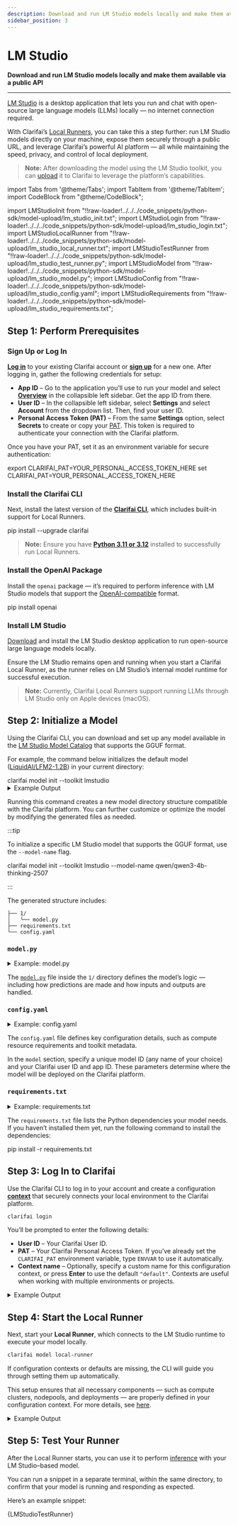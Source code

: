 ```yaml
---
description: Download and run LM Studio models locally and make them available via a public API
sidebar_position: 3
---
```


# LM Studio 

**Download and run LM Studio models locally and make them available via a public API**
<hr />

[LM Studio](https://lmstudio.ai/) is a desktop application that lets you run and chat with open-source large language models (LLMs) locally — no internet connection required.

With Clarifai’s [Local Runners](https://docs.clarifai.com/compute/local-runners/), you can take this a step further: run LM Studio models directly on your machine, expose them securely through a public URL, and leverage Clarifai’s powerful AI platform — all while maintaining the speed, privacy, and control of local deployment.

> **Note:** After downloading the model using the LM Studio toolkit, you can [upload](https://docs.clarifai.com/compute/upload/#step-4-upload-the-model-to-clarifai) it to Clarifai to leverage the platform’s capabilities.

import Tabs from '@theme/Tabs';
import TabItem from '@theme/TabItem';
import CodeBlock from "@theme/CodeBlock";

import LMStudioInit from "!!raw-loader!../../../code_snippets/python-sdk/model-upload/lm_studio_init.txt";
import LMStudioLogin from "!!raw-loader!../../../code_snippets/python-sdk/model-upload/lm_studio_login.txt";
import LMStudioLocalRunner from "!!raw-loader!../../../code_snippets/python-sdk/model-upload/lm_studio_local_runner.txt";
import LMStudioTestRunner from "!!raw-loader!../../../code_snippets/python-sdk/model-upload/lm_studio_test_runner.py";
import LMStudioModel from "!!raw-loader!../../../code_snippets/python-sdk/model-upload/lm_studio_model.py";
import LMStudioConfig from "!!raw-loader!../../../code_snippets/python-sdk/model-upload/lm_studio_config.yaml";
import LMStudioRequirements from "!!raw-loader!../../../code_snippets/python-sdk/model-upload/lm_studio_requirements.txt";

## Step 1: Perform Prerequisites

### Sign Up or Log In

[**Log in**](https://clarifai.com/login) to your existing Clarifai account or [**sign up**](https://clarifai.com/signup) for a new one. After logging in, gather the following credentials for setup:

* **App ID** – Go to the application you’ll use to run your model and select **[Overview](https://docs.clarifai.com/create/applications/manage/#app-overview)** in the collapsible left sidebar. Get the app ID from there.
* **User ID** – In the collapsible left sidebar, select **Settings** and select **Account** from the dropdown list. Then, find your user ID.
* **Personal Access Token (PAT)** – From the same **Settings** option, select **Secrets** to create or copy your [PAT](https://docs.clarifai.com/control/authentication/pat). This token is required to authenticate your connection with the Clarifai platform.

Once you have your PAT, set it as an environment variable for secure authentication:

<Tabs groupId="code">
<TabItem value="bash" label="Unix-like Systems">
<CodeBlock className="language-bash">export CLARIFAI_PAT=YOUR_PERSONAL_ACCESS_TOKEN_HERE</CodeBlock>
</TabItem>
<TabItem value="bash2" label="Windows">
<CodeBlock className="language-bash">set CLARIFAI_PAT=YOUR_PERSONAL_ACCESS_TOKEN_HERE</CodeBlock>
</TabItem>
</Tabs>

### Install the Clarifai CLI

Next, install the latest version of the [**Clarifai CLI**](https://docs.clarifai.com/sdk/cli), which includes built-in support for Local Runners.

<Tabs groupId="code">
<TabItem value="bash" label="Bash">
<CodeBlock className="language-bash">pip install --upgrade clarifai</CodeBlock>
</TabItem>
</Tabs>

> **Note:** Ensure you have **[Python 3.11 or 3.12](https://docs.clarifai.com/resources/api-overview/python-sdk#python-requirements)** installed to successfully run Local Runners.

### Install the OpenAI Package

Install the `openai` package — it’s required to perform inference with LM Studio models that support the [OpenAI-compatible](https://docs.clarifai.com/compute/inference/#predict-with-openai-compatible-format) format.

<Tabs groupId="code">
<TabItem value="bash" label="Bash">
<CodeBlock className="language-bash">pip install openai</CodeBlock>
</TabItem>
</Tabs>

### Install LM Studio

[Download](https://lmstudio.ai/download) and install the LM Studio desktop application to run open-source large language models locally. 

Ensure the LM Studio remains open and running when you start a Clarifai Local Runner, as the runner relies on LM Studio’s internal model runtime for successful execution.

> **Note:** Currently, Clarifai Local Runners support running LLMs through LM Studio only on Apple devices (macOS).

## Step 2: Initialize a Model

Using the Clarifai CLI, you can download and set up any model available in the [LM Studio Model Catalog](https://lmstudio.ai/models) that supports the GGUF format.

For example, the command below initializes the default model ([LiquidAI/LFM2-1.2B](https://lmstudio.ai/models/liquid/lfm2-1.2b)) in your current directory:

<Tabs groupId="code">
<TabItem value="bash" label="Bash">
<CodeBlock className="language-bash">clarifai model init --toolkit lmstudio</CodeBlock>
</TabItem>
</Tabs>

<details>
  <summary>Example Output</summary>
  <CodeBlock className="language-text">{LMStudioInit}</CodeBlock>
</details>

Running this command creates a new model directory structure compatible with the Clarifai platform. You can further customize or optimize the model by modifying the generated files as needed.

:::tip

To initialize a specific LM Studio model that supports the GGUF format, use the `--model-name` flag.

<Tabs groupId="code">
<TabItem value="bash" label="Bash">
<CodeBlock className="language-bash">clarifai model init --toolkit lmstudio --model-name qwen/qwen3-4b-thinking-2507</CodeBlock>
</TabItem>
</Tabs>

:::

The generated structure includes:

```
├── 1/
│   └── model.py
├── requirements.txt
└── config.yaml
```

### `model.py`

<details>
  <summary>Example: model.py</summary>
  <CodeBlock className="language-text">{LMStudioModel}</CodeBlock>
</details>

The [`model.py`](https://docs.clarifai.com/compute/upload/#prepare-modelpy) file inside the `1/` directory defines the model’s logic — including how predictions are made and how inputs and outputs are handled.

### `config.yaml`

<details>
  <summary>Example: config.yaml</summary>
  <CodeBlock className="language-text">{LMStudioConfig}</CodeBlock>
</details>

The `config.yaml` file defines key configuration details, such as compute resource requirements and toolkit metadata.

In the `model` section, specify a unique model ID (any name of your choice) and your Clarifai user ID and app ID. These parameters determine where the model will be deployed on the Clarifai platform.

### `requirements.txt`

<details>
  <summary>Example: requirements.txt</summary>
  <CodeBlock className="language-text">{LMStudioRequirements}</CodeBlock>
</details>

The `requirements.txt` file lists the Python dependencies your model needs. If you haven’t installed them yet, run the following command to install the dependencies:

<Tabs groupId="code">
<TabItem value="bash" label="Bash">
<CodeBlock className="language-bash">pip install -r requirements.txt</CodeBlock>
</TabItem>
</Tabs>

## Step 3: Log In to Clarifai

Use the Clarifai CLI to log in to your account and create a configuration [**context**](https://docs.clarifai.com/compute/local-runners/#step-2-create-a-context-optional) that securely connects your local environment to the Clarifai platform.

```bash
clarifai login
```

You’ll be prompted to enter the following details:

* **User ID** – Your Clarifai User ID.
* **PAT** – Your Clarifai Personal Access Token.
  If you’ve already set the `CLARIFAI_PAT` environment variable, type `ENVVAR` to use it automatically.
* **Context name** – Optionally, specify a custom name for this configuration context, or press **Enter** to use the default `"default"`.
  Contexts are useful when working with multiple environments or projects.

<details>
  <summary>Example Output</summary>
  <CodeBlock className="language-text">{LMStudioLogin}</CodeBlock>
</details>

## Step 4: Start the Local Runner

Next, start your **Local Runner**, which connects to the LM Studio runtime to execute your model locally.

```bash
clarifai model local-runner
```

If configuration contexts or defaults are missing, the CLI will guide you through setting them up automatically.

This setup ensures that all necessary components — such as compute clusters, nodepools, and deployments — are properly defined in your configuration context.
For more details, see [here](https://docs.clarifai.com/compute/local-runners/#step-2-create-a-context-optional).

<details>
  <summary>Example Output</summary>
  <CodeBlock className="language-text">{LMStudioLocalRunner}</CodeBlock>
</details>

## Step 5: Test Your Runner

After the Local Runner starts, you can use it to perform [inference](https://docs.clarifai.com/compute/inference/clarifai/api) with your LM Studio–based model.

You can run a snippet in a separate terminal, within the same directory, to confirm that your model is running and responding as expected.

Here’s an example snippet:

<Tabs groupId="code">
<TabItem value="python" label="Python (OpenAI)">
     <CodeBlock className="language-python">{LMStudioTestRunner}</CodeBlock>
</TabItem>

</Tabs>